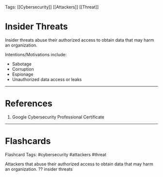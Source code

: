 Tags: [[Cybersecurity]] [[Attackers]] [[Threat]]
# Insider Threats

Insider threats abuse their authorized access to obtain data that may harm an organization.

Intentions/Motivations include:
- Sabotage
- Corruption
- Espionage
- Unauthorized data access or leaks

---
# References

1. Google Cybersecurity Professional Certificate

---
# Flashcards

Flashcard Tags: #cybersecurity #attackers #threat 

Attackers that abuse their authorized access to obtain data that may harm an organization.
??
insider threats
<!--SR:!2024-04-28,3,250!2024-04-28,3,250-->